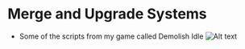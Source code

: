 # Merge and Upgrade Systems

- Some of the scripts from my game called Demolish Idle
![ Alt text](https://media.giphy.com/media/E9EGVjMMExFATzx8Cc/giphy-downsized-large.gif)


